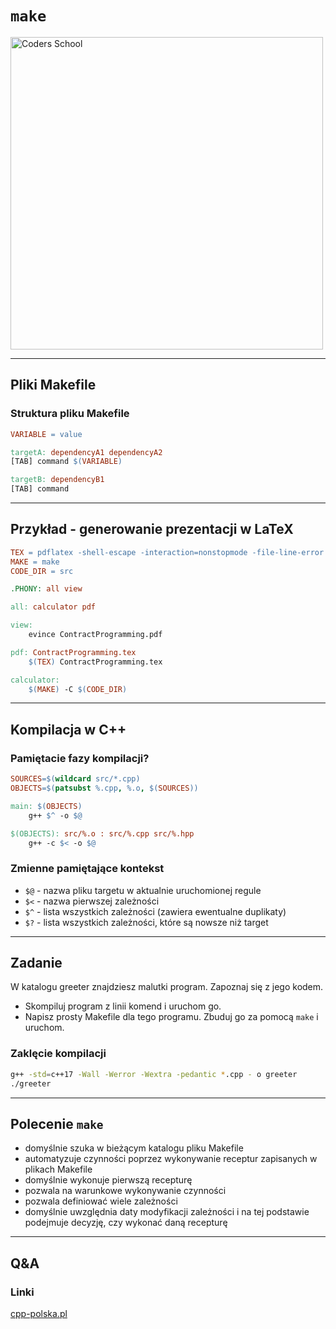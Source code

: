 <!-- .slide: data-background="#111111" -->

# `make`

<a href="https://coders.school">
    <img width="500" data-src="coders_school_logo.png" alt="Coders School" class="plain">
</a>

___

## Pliki Makefile

### Struktura pliku Makefile

```Makefile
VARIABLE = value

targetA: dependencyA1 dependencyA2
[TAB] command $(VARIABLE)

targetB: dependencyB1
[TAB] command
```

___

## Przykład - generowanie prezentacji w LaTeX

```Makefile
TEX = pdflatex -shell-escape -interaction=nonstopmode -file-line-error
MAKE = make
CODE_DIR = src

.PHONY: all view

all: calculator pdf

view:
	evince ContractProgramming.pdf

pdf: ContractProgramming.tex
	$(TEX) ContractProgramming.tex

calculator:
	$(MAKE) -C $(CODE_DIR)
```

___

## Kompilacja w C++

### Pamiętacie fazy kompilacji?
<!-- .element: class="fragment fade-in" -->

```Makefile
SOURCES=$(wildcard src/*.cpp)
OBJECTS=$(patsubst %.cpp, %.o, $(SOURCES))

main: $(OBJECTS)
	g++ $^ -o $@

$(OBJECTS): src/%.o : src/%.cpp src/%.hpp
	g++ -c $< -o $@
```
<!-- .element: class="fragment fade-in" -->

### Zmienne pamiętające kontekst
<!-- .element: class="fragment fade-in" -->

* <!-- .element: class="fragment fade-in" --> <code>$@</code> - nazwa pliku targetu w aktualnie uruchomionej regule
* <!-- .element: class="fragment fade-in" --> <code>$<</code> - nazwa pierwszej zależności
* <!-- .element: class="fragment fade-in" --> <code>$^</code> - lista wszystkich zależności (zawiera ewentualne duplikaty)
* <!-- .element: class="fragment fade-in" --> <code>$?</code> - lista wszystkich zależności, które są nowsze niż target

___

## Zadanie

W katalogu greeter znajdziesz malutki program. Zapoznaj się z jego kodem.

* Skompiluj program z linii komend i uruchom go.
* Napisz prosty Makefile dla tego programu. Zbuduj go za pomocą `make` i uruchom.

### Zaklęcie kompilacji

```bash
g++ -std=c++17 -Wall -Werror -Wextra -pedantic *.cpp - o greeter
./greeter
```

___

## Polecenie `make`

* <!-- .element: class="fragment fade-in" --> domyślnie szuka w bieżącym katalogu pliku Makefile
* <!-- .element: class="fragment fade-in" --> automatyzuje czynności poprzez wykonywanie receptur zapisanych w plikach Makefile
* <!-- .element: class="fragment fade-in" --> domyślnie wykonuje pierwszą recepturę
* <!-- .element: class="fragment fade-in" --> pozwala na warunkowe wykonywanie czynności
* <!-- .element: class="fragment fade-in" --> pozwala definiować wiele zależności
* <!-- .element: class="fragment fade-in" --> domyślnie uwzględnia daty modyfikacji zależności i na tej podstawie podejmuje decyzję, czy wykonać daną recepturę

___

## Q&A

### Linki

[cpp-polska.pl](https://cpp-polska.pl/post/potwor-przeszlosci-makefile-cz-2)

